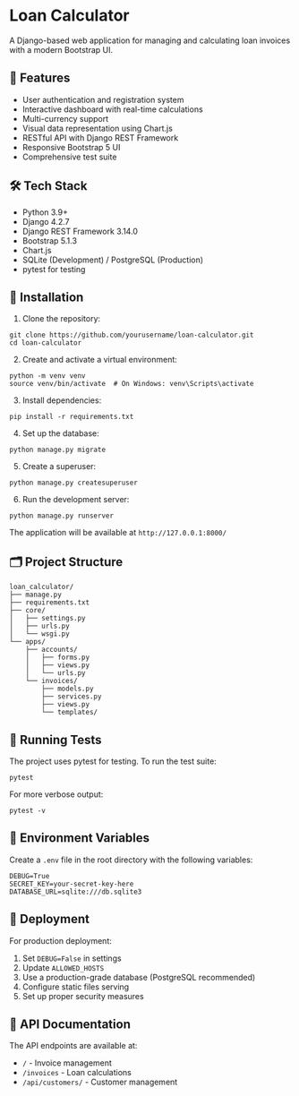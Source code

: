 # Loan Calculator

A Django-based web application for managing and calculating loan invoices with a modern Bootstrap UI.

## 🚀 Features

- User authentication and registration system
- Interactive dashboard with real-time calculations
- Multi-currency support
- Visual data representation using Chart.js
- RESTful API with Django REST Framework
- Responsive Bootstrap 5 UI
- Comprehensive test suite

## 🛠️ Tech Stack

- Python 3.9+
- Django 4.2.7
- Django REST Framework 3.14.0
- Bootstrap 5.1.3
- Chart.js
- SQLite (Development) / PostgreSQL (Production)
- pytest for testing

## 🔧 Installation

1. Clone the repository:
```
git clone https://github.com/yourusername/loan-calculator.git
cd loan-calculator
```

2. Create and activate a virtual environment:
```
python -m venv venv
source venv/bin/activate  # On Windows: venv\Scripts\activate
```

3. Install dependencies:
```
pip install -r requirements.txt
```

4. Set up the database:
```
python manage.py migrate
```

5. Create a superuser:
```
python manage.py createsuperuser
```

6. Run the development server:
```
python manage.py runserver
```

The application will be available at `http://127.0.0.1:8000/`

## 🗂️ Project Structure

```
loan_calculator/
├── manage.py
├── requirements.txt
├── core/
│   ├── settings.py
│   ├── urls.py
│   └── wsgi.py
└── apps/
    ├── accounts/
    │   ├── forms.py
    │   ├── views.py
    │   └── urls.py
    └── invoices/
        ├── models.py
        ├── services.py
        ├── views.py
        └── templates/
```

## 🧪 Running Tests

The project uses pytest for testing. To run the test suite:

```
pytest
```

For more verbose output:
```
pytest -v
```

## 🔐 Environment Variables

Create a `.env` file in the root directory with the following variables:

```
DEBUG=True
SECRET_KEY=your-secret-key-here
DATABASE_URL=sqlite:///db.sqlite3
```

## 🚀 Deployment

For production deployment:

1. Set `DEBUG=False` in settings
2. Update `ALLOWED_HOSTS`
3. Use a production-grade database (PostgreSQL recommended)
4. Configure static files serving
5. Set up proper security measures

## 📝 API Documentation

The API endpoints are available at:

- `/` - Invoice management
- `/invoices` - Loan calculations
- `/api/customers/` - Customer management
